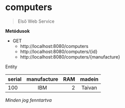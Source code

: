 # computers

> Első Web Service

**Metódusok**
- GET
    - http://localhost:8080/computers
    - http://localhost:8080/computers/{id}
    - http://localhost:8080/computers/{manufacture}

Entity

| serial | manufacture | RAM | madein |
| :---- | :----: | ----: | :----: |
| 100 | IBM | 2 | Taivan |

*Minden jog fenntartva*